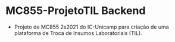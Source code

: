 # MC855-ProjetoTIL Backend

- Projeto de MC855 2s2021 do IC-Unicamp para criação de uma plataforma de Troca de Insumos Laboratoriais (TIL).
